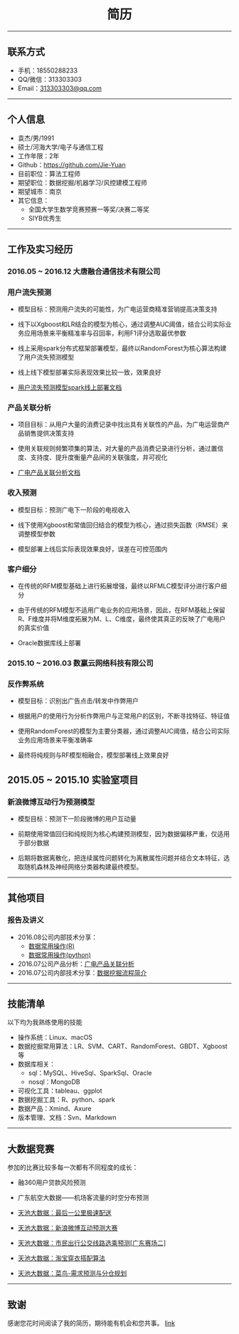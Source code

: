 <h1 align = "center"> 简历 </h1>

---
## 联系方式
- 手机：18550288233
- QQ/微信：313303303
- Email：313303303@qq.com

---
## 个人信息

- 袁杰/男/1991
- 硕士/河海大学/电子与通信工程
- 工作年限：2年
- Github：https://github.com/Jie-Yuan
- 目前职位：算法工程师
- 期望职位：数据挖掘/机器学习/风控建模工程师
- 期望城市：南京
- 其它信息：
    - 全国大学生数学竞赛预赛一等奖/决赛二等奖
    - SIYB优秀生

---
## 工作及实习经历

### 2016.05 ~ 2016.12 大唐融合通信技术有限公司

### 用户流失预测

- 模型目标：预测用户流失的可能性，为广电运营商精准营销提高决策支持

- 线下以Xgboost和LR结合的模型为核心，通过调整AUC阈值，结合公司实际业务应用场景来平衡精准率与召回率，利用F1评分选取最优参数

- 线上采用spark分布式框架部署模型，最终以RandomForest为核心算法构建了用户流失预测模型

- 线上线下模型部署实际表现效果比较一致，效果良好

- [用户流失预测模型spark线上部署文档](http://note.youdao.com/noteshare?id=8598264aa8f781dfb96b633e7839d4d7)

### 产品关联分析

- 项目目标：从用户大量的消费记录中找出具有关联性的产品，为广电运营商产品销售提供决策支持

- 使用关联规则频繁项集的算法，对大量的产品消费记录进行分析，通过置信度、支持度、提升度衡量产品间的关联强度，并可视化

- [广电产品关联分析文档](http://note.youdao.com/noteshare?id=271b6924d16a4d59f8355cf89b5b4f92)


### 收入预测

- 模型目标：预测广电下一阶段的电视收入

- 线下使用Xgboost和常值回归结合的模型为核心，通过损失函数（RMSE）来调整模型参数

- 模型部署上线后实际表现效果良好，误差在可控范围内

### 客户细分

- 在传统的RFM模型基础上进行拓展增强，最终以RFMLC模型评分进行客户细分

- 由于传统的RFM模型不适用广电业务的应用场景，因此，在RFM基础上保留R、F维度并将M维度拓展为M、L、C维度，最终使其真正的反映了广电用户的真实价值

- Oracle数据库线上部署


### 2015.10 ~ 2016.03 数赢云网络科技有限公司

### 反作弊系统

- 模型目标：识别出广告点击/转发中作弊用户

- 根据用户的使用行为分析作弊用户与正常用户的区别，不断寻找特征、特征值

- 使用RandomForest的模型为主要分类器，通过调整AUC阈值，结合公司实际业务应用场景来平衡准确率

- 最终将纯规则与RF模型相融合，模型部署线上效果良好




## 2015.05 ~ 2015.10 实验室项目

### 新浪微博互动行为预测模型

- 模型目标：预测下一阶段微博的用户互动量

- 前期使用常值回归和纯规则为核心构建预测模型，因为数据偏移严重，仅适用于部分数据

- 后期将数据离散化，把连续属性问题转化为离散属性问题并结合文本特征，选取随机森林及神经网络分类器构建最终模型。

---
## 其他项目

### 报告及讲义

 - 2016.08公司内部技术分享：
    - [数据常用操作(R)](http://note.youdao.com/noteshare?id=3376830b87f43525b9bb2a6e00c5e3dc)
    - [数据常用操作(python)](http://note.youdao.com/noteshare?id=b0b03b5b2c8084f0857518ea08af0091)
 - 2016.07公司产品分析：[广电产品关联分析](http://note.youdao.com/noteshare?id=271b6924d16a4d59f8355cf89b5b4f92)
 - 2016.07公司内部技术分享：[数据挖掘流程简介](http://note.youdao.com/noteshare?id=0568bf8e93ff81b4ac81f48e4f256530)



---
## 技能清单

以下均为我熟练使用的技能

- 操作系统：Linux、macOS
- 数据挖掘常用算法：LR、SVM、CART、RandomForest、GBDT、Xgboost等
- 数据库相关：
    - sql：MySQL、HiveSql、SparkSql、Oracle
    - nosql：MongoDB
- 可视化工具：tableau、ggplot
- 数据挖掘工具：R、python、spark
- 数据产品：Xmind、Axure
- 版本管理、文档：Svn、Markdown



---
## 大数据竞赛

参加的比赛比较多每一次都有不同程度的成长：

- 融360用户贷款风险预测
- 广东航空大数据——机场客流量的时空分布预测
- [天池大数据：最后一公里极速配送](http://note.youdao.com/noteshare?id=0bb5e3f202dcc988c90b71d654d41182)

- [天池大数据：新浪微博互动预测大赛](http://note.youdao.com/noteshare?id=19a5fd7cb19b3b959e487d6dba1e5cec)

- [天池大数据：市民出行公交线路选乘预测[广东赛场二]](http://note.youdao.com/noteshare?id=5fa800f5894a7bf918b4c990f633c8f0)

- [天池大数据：淘宝穿衣搭配算法](http://note.youdao.com/noteshare?id=854a246029d0e996b2895fe9b2ece8eb)

- [天池大数据：菜鸟-需求预测与分仓规划](http://note.youdao.com/noteshare?id=7cdcc5dcd0b9120152f48be9d483cc07)


---

## 致谢
感谢您花时间阅读了我的简历，期待能有机会和您共事。
[link](http://note.youdao.com/)
